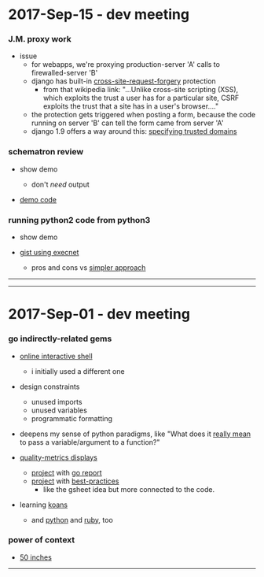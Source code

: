 2017-Sep-15 - dev meeting
=========================

### J.M. proxy work

- issue
    - for webapps, we're proxying production-server 'A' calls to firewalled-server 'B'
    - django has built-in [cross-site-request-forgery](https://en.wikipedia.org/wiki/Cross-site_request_forgery) protection
        - from that wikipedia link: "...Unlike cross-site scripting (XSS), which exploits the trust a user has for a particular site, CSRF exploits the trust that a site has in a user's browser...."
    - the protection gets triggered when posting a form, because the code running on server 'B' can tell the form came from server 'A'
    - django 1.9 offers a way around this: [specifying trusted domains](https://docs.djangoproject.com/en/1.9/ref/settings/#csrf-trusted-origins)


### schematron review

- show demo
    - don't _need_ output

- [demo code](https://github.com/birkin/schematron_info)


### running python2 code from python3

- show demo

- [gist using execnet](https://gist.github.com/birkin/2c461f44542a44062ad7deacbf51bf50)
    - pros and cons vs [simpler approach](https://github.com/Brown-University-Library/xsl_transformer_project/blob/61f4a0e7f6dacd6fdc50e87e09b0ead88b35e958/transformer_app/models.py#L215-L217)

---

---


2017-Sep-01 - dev meeting
=========================


### go indirectly-related gems

- [online interactive shell](https://play.golang.org)
    - i initially used a different one

- design constraints
    - unused imports
    - unused variables
    - programmatic formatting

- deepens my sense of python paradigms, like "What does it [really mean](https://jeffknupp.com/blog/2012/11/13/is-python-callbyvalue-or-callbyreference-neither/) to pass a variable/argument to a function?"

- [quality-metrics displays](https://github.com/trending/go)
    - [project](https://github.com/json-iterator/go/blob/master/README.md) with [go report](https://goreportcard.com/report/github.com/json-iterator/go)
    - [project](https://github.com/syncthing/syncthing/blob/master/README.md) with [best-practices](https://bestpractices.coreinfrastructure.org/projects/88)
        - like the gsheet idea but more connected to the code.

- learning [koans](https://github.com/cdarwin/go-koans)
    - and [python](https://github.com/gregmalcolm/python_koans/tree/master/python3/koans) and [ruby](http://rubykoans.com), too


### power of context

- [50 inches](https://www.nytimes.com/interactive/2017/08/29/upshot/100000005393332.mobile.html)

---
